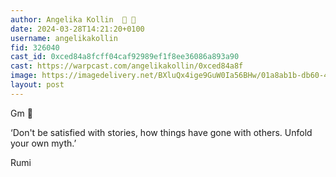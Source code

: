```yaml
---
author: Angelika Kollin  🎩 🔵
date: 2024-03-28T14:21:20+0100
username: angelikakollin
fid: 326040
cast_id: 0xced84a8fcff04caf92989ef1f8ee36086a893a90
cast: https://warpcast.com/angelikakollin/0xced84a8f
image: https://imagedelivery.net/BXluQx4ige9GuW0Ia56BHw/01a8ab1b-db60-4e58-7353-e5a764d38200/original
layout: post
---
```

Gm 🤍  
  
‘Don't be satisfied with stories, how things have gone with others. Unfold your own myth.’  
  
  
Rumi  

<img src='https://imagedelivery.net/BXluQx4ige9GuW0Ia56BHw/01a8ab1b-db60-4e58-7353-e5a764d38200/original' alt='' referrerpolicy='no-referrer'/>
<img src='https://imagedelivery.net/BXluQx4ige9GuW0Ia56BHw/798b4828-2b70-4922-ec47-c68d21e62e00/original' alt='' referrerpolicy='no-referrer'/>
